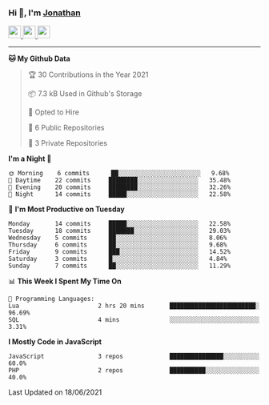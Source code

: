 ### Hi 👋, I'm [Jonathan](https://jonathan-d.ch) 


<p>
  <a href="https://www.twitter.com/redkill2108">
    <img src="https://img.shields.io/badge/twitter-%231DA1F2.svg?&style=for-the-badge&logo=twitter&logoColor=white" height=25>
  </a>
  <a href="https://www.linkedin.com/in/jdebetaz">
    <img src="https://img.shields.io/badge/linkedin-%230077B5.svg?&style=for-the-badge&logo=linkedin&logoColor=white" height=25>
  </a>
  <a href="https://www.instagram.com/jdebetaz/">
    <img src="https://img.shields.io/badge/instagram-%23E4405F.svg?&style=for-the-badge&logo=instagram&logoColor=white" height=25>
  </a>
</p>

-------

<!--START_SECTION:waka-->
**🐱 My Github Data** 

> 🏆 30 Contributions in the Year 2021
 > 
> 📦 7.3 kB Used in Github's Storage 
 > 
> 💼 Opted to Hire
 > 
> 📜 6 Public Repositories 
 > 
> 🔑 3 Private Repositories  
 > 
**I'm a Night 🦉** 

```text
🌞 Morning    6 commits      ██░░░░░░░░░░░░░░░░░░░░░░░   9.68% 
🌆 Daytime    22 commits     ████████░░░░░░░░░░░░░░░░░   35.48% 
🌃 Evening    20 commits     ████████░░░░░░░░░░░░░░░░░   32.26% 
🌙 Night      14 commits     █████░░░░░░░░░░░░░░░░░░░░   22.58%

```
📅 **I'm Most Productive on Tuesday** 

```text
Monday       14 commits     █████░░░░░░░░░░░░░░░░░░░░   22.58% 
Tuesday      18 commits     ███████░░░░░░░░░░░░░░░░░░   29.03% 
Wednesday    5 commits      ██░░░░░░░░░░░░░░░░░░░░░░░   8.06% 
Thursday     6 commits      ██░░░░░░░░░░░░░░░░░░░░░░░   9.68% 
Friday       9 commits      ███░░░░░░░░░░░░░░░░░░░░░░   14.52% 
Saturday     3 commits      █░░░░░░░░░░░░░░░░░░░░░░░░   4.84% 
Sunday       7 commits      ██░░░░░░░░░░░░░░░░░░░░░░░   11.29%

```


📊 **This Week I Spent My Time On** 

```text
💬 Programming Languages: 
Lua                      2 hrs 20 mins       ████████████████████████░   96.69% 
SQL                      4 mins              ░░░░░░░░░░░░░░░░░░░░░░░░░   3.31%

```

**I Mostly Code in JavaScript** 

```text
JavaScript               3 repos             ███████████████░░░░░░░░░░   60.0% 
PHP                      2 repos             ██████████░░░░░░░░░░░░░░░   40.0%

```



 Last Updated on 18/06/2021
<!--END_SECTION:waka-->
